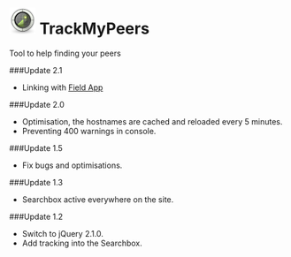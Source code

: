 ![alt tag](img/icon48.png)  TrackMyPeers
=========

Tool to help finding your peers

###Update 2.1

- Linking with [Field App](http://ft-field.herokuapp.com)

###Update 2.0

- Optimisation, the hostnames are cached and reloaded every 5 minutes.
- Preventing 400 warnings in console.

###Update 1.5

- Fix bugs and optimisations.

###Update 1.3

- Searchbox active everywhere on the site.

###Update 1.2

- Switch to jQuery 2.1.0.
- Add tracking into the Searchbox.
